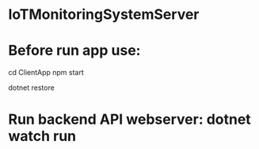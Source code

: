 # IoTMonitoringSystemServer

# Before run app use: 
cd ClientApp
npm start

dotnet restore

# Run backend API webserver: dotnet watch run
